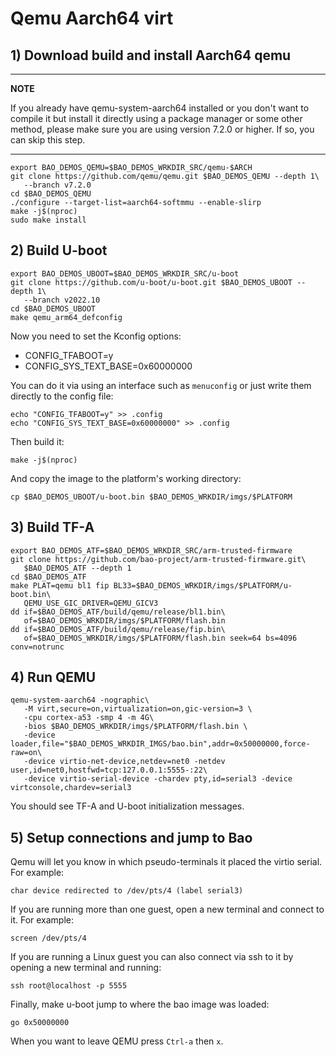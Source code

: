 # Qemu Aarch64 virt

## 1) Download build and install Aarch64 qemu

---

**NOTE**

If you already have qemu-system-aarch64 installed or you don't want to compile 
it but install it directly using a package manager or some other method, please
make sure you are using version 7.2.0 or higher. If so, you can skip this step.

---

```
export BAO_DEMOS_QEMU=$BAO_DEMOS_WRKDIR_SRC/qemu-$ARCH
git clone https://github.com/qemu/qemu.git $BAO_DEMOS_QEMU --depth 1\
   --branch v7.2.0
cd $BAO_DEMOS_QEMU
./configure --target-list=aarch64-softmmu --enable-slirp
make -j$(nproc)
sudo make install
```

## 2) Build U-boot


```
export BAO_DEMOS_UBOOT=$BAO_DEMOS_WRKDIR_SRC/u-boot
git clone https://github.com/u-boot/u-boot.git $BAO_DEMOS_UBOOT --depth 1\
   --branch v2022.10
cd $BAO_DEMOS_UBOOT
make qemu_arm64_defconfig
```

Now you need to set the Kconfig options:

* CONFIG_TFABOOT=y
* CONFIG_SYS_TEXT_BASE=0x60000000

You can do it via using an interface such as `menuconfig` or just write them 
directly to the config file:

```
echo "CONFIG_TFABOOT=y" >> .config
echo "CONFIG_SYS_TEXT_BASE=0x60000000" >> .config
```

Then build it:

```
make -j$(nproc)
```

And copy the image to the platform's working directory:

```
cp $BAO_DEMOS_UBOOT/u-boot.bin $BAO_DEMOS_WRKDIR/imgs/$PLATFORM
```

## 3) Build TF-A

```
export BAO_DEMOS_ATF=$BAO_DEMOS_WRKDIR_SRC/arm-trusted-firmware
git clone https://github.com/bao-project/arm-trusted-firmware.git\
   $BAO_DEMOS_ATF --depth 1
cd $BAO_DEMOS_ATF
make PLAT=qemu bl1 fip BL33=$BAO_DEMOS_WRKDIR/imgs/$PLATFORM/u-boot.bin\
   QEMU_USE_GIC_DRIVER=QEMU_GICV3
dd if=$BAO_DEMOS_ATF/build/qemu/release/bl1.bin\
   of=$BAO_DEMOS_WRKDIR/imgs/$PLATFORM/flash.bin
dd if=$BAO_DEMOS_ATF/build/qemu/release/fip.bin\
   of=$BAO_DEMOS_WRKDIR/imgs/$PLATFORM/flash.bin seek=64 bs=4096 conv=notrunc
```

## 4) Run QEMU

```
qemu-system-aarch64 -nographic\
   -M virt,secure=on,virtualization=on,gic-version=3 \
   -cpu cortex-a53 -smp 4 -m 4G\
   -bios $BAO_DEMOS_WRKDIR/imgs/$PLATFORM/flash.bin \
   -device loader,file="$BAO_DEMOS_WRKDIR_IMGS/bao.bin",addr=0x50000000,force-raw=on\
   -device virtio-net-device,netdev=net0 -netdev user,id=net0,hostfwd=tcp:127.0.0.1:5555-:22\
   -device virtio-serial-device -chardev pty,id=serial3 -device virtconsole,chardev=serial3
```

You should see TF-A and U-boot initialization messages.

<!--- instruction#1 -->
## 5) Setup connections and jump to Bao

Qemu will let you know in which pseudo-terminals it placed the virtio serial. 
For example:

```
char device redirected to /dev/pts/4 (label serial3)
```

If you are running more than one guest, open a new terminal and connect to it. 
For example:

```
screen /dev/pts/4
```

If you are running a Linux guest you can also connect via ssh to it by opening 
a new terminal and running:

```
ssh root@localhost -p 5555
```

Finally, make u-boot jump to where the bao image was loaded:

```
go 0x50000000
```

When you want to leave QEMU press `Ctrl-a` then `x`.

<!--- instruction#end -->
